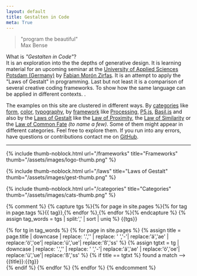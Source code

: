 ```yaml
---
layout: default
title: Gestalten in Code
meta: True
---
```


> "program the beautiful"  
> Max Bense

<div class="hero">What is <em>"Gestalten in Code"</em>?<br>It is an exploration into the the depths of generative design. It is learning material for an upcoming seminar at the <a href="http://www.fh-potsdam.de/">University of Applied Sciences Potsdam (Germany)</a> by <a href="http://fabianmoronzirfas.me/">Fabian Morón Zirfas</a>. It is an attempt to apply the "Laws of Gestalt" in programming. Last but not least it is a comparison of several creative coding frameworks. To show how the same language can be applied in different contexts. .</div>

The examples on this site are clustered in different ways. By [categories](/gestalten-in-code/categories/) like [form](/gestalten-in-code/form/), [color](/gestalten-in-code/color/), [typography](/gestalten-in-code/typography/), by [framework](/gestalten-in-code/frameworks) like [Processing](/gestalten-in-code/processing/), [P5.js](/gestalten-in-code/p5js/), [Basil.js](/gestalten-in-code/basiljs) and also by the [Laws of Gestalt](/gestalten-in-code/laws/) like the [Law of Proximity](/gestalten-in-code/law-of/proximity), the [Law of Similarity](/gestalten-in-code/law-of/similarity) or the [Law of Common Fate](/gestalten-in-code/law-of/common-fate) _(to name a few)_. Some of them might appear in different categories. Feel free to explore them. If you run into any errors, have questions or contributions contact me on [GitHub](https://github.com/ff6347/gestalten-in-code/issues).

<hr>

<div class="index-overview">
{% include thumb-noblock.html url="/frameworks" title="Frameworks" thumb="/assets/images/logo-thumb.png" %}

{% include thumb-noblock.html url="/laws" title="Laws of Gestalt" thumb="/assets/images/gest-thumb.png" %}

{% include thumb-noblock.html url="/categories" title="Categories" thumb="/assets/images/cats-thumb.png" %}

</div>
<div class="clear-float"></div>

{% comment %}
{% capture tgs %}{% for page in site.pages %}{% for tag in page.tags %}{{ tag}},{% endfor %},{% endfor %}{% endcapture %}
{% assign tag_words = tgs | split:',' | sort | uniq %}
{{tgs}}

{% for tg in tag_words %}
{% for page in site.pages %}
{% assign title = page.title | downcase | replace: '.','' | replace: ' ','-'| replace:'ä','ae' | replace:'ö','oe'| replace:'ü','ue'| replace:'ß','ss' %}
{% assign tgtxt = tg | downcase | replace: '.','' | replace: ' ','-'| replace:'ä','ae' | replace:'ö','oe'| replace:'ü','ue'| replace:'ß','ss' %}
{% if title == tgtxt %}
found a match --> {{title}}:{{tg}} <br>
{% endif %}
{% endfor %}
{% endfor %}
{% endcomment %}
